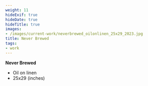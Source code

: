 ```yaml
---
weight: 11
hideExif: true
hideDate: true
hideTitle: true
images:
- /images/current-work/neverbrewed_oilonlinen_25x29_2023.jpg
title: Never Brewed
tags:
- work
---
```

**Never Brewed**
- Oil on linen
- 25x29 (inches)